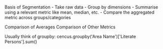 Basis of Segmentation
    - Take raw data
    - Group by dimensions
    - Summarise using a relevant metric like mean, median, etc.
    - Compare the aggregated metric across groups/categories


Comparison of Averages
Comparison of Other Metrics



Usually think of groupby: cencus.groupby('Area Name')['Literate Persons'].sum()